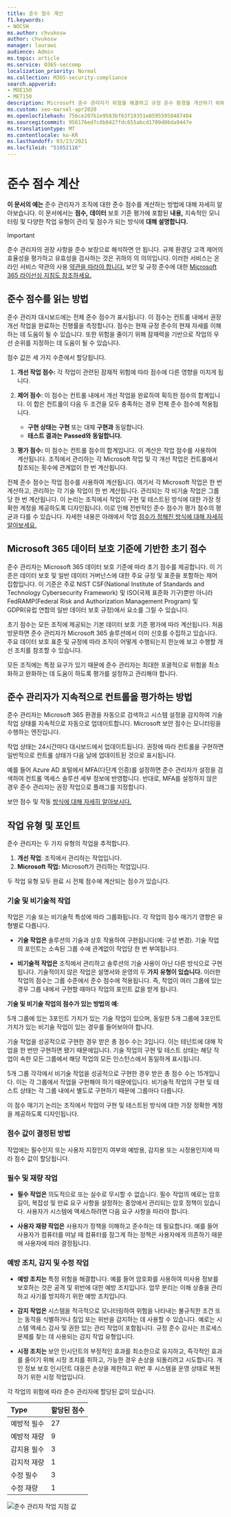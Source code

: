 ```yaml
---
title: 준수 점수 계산
f1.keywords:
- NOCSH
ms.author: chvukosw
author: chvukosw
manager: laurawi
audience: Admin
ms.topic: article
ms.service: O365-seccomp
localization_priority: Normal
ms.collection: M365-security-compliance
search.appverid:
- MOE150
- MET150
description: Microsoft 준수 관리자가 위험을 해결하고 규정 준수 환경을 개선하기 위해 취한 조치를 기반으로 개인 설정된 점수를 계산하는 방법을 이해합니다.
ms.custom: seo-marvel-apr2020
ms.openlocfilehash: 756ce207b1e9583bf63f19351e85955950487404
ms.sourcegitcommit: 956176ed7c8b8427fdc655abcd1709d86da9447e
ms.translationtype: MT
ms.contentlocale: ko-KR
ms.lasthandoff: 03/23/2021
ms.locfileid: "51052116"
---
```

# <a name="compliance-score-calculation"></a>준수 점수 계산

**이 문서의 예는** 준수 관리자가 조직에 대한 준수 점수를 계산하는 방법에 대해 자세히 알아보습니다. 이 문서에서는 **점수,** **데이터** 보호 기준 평가에 포함된 **내용,** 지속적인 모니터링 및 다양한 작업 유형이 관리 및 점수가 되는 방식에 **대해 설명합니다.**

> [!IMPORTANT]
> 준수 관리자의 권장 사항을 준수 보장으로 해석하면 안 됩니다. 규제 환경당 고객 제어의 효율성을 평가하고 유효성을 검사하는 것은 귀하의 의 의의입니다. 이러한 서비스는 온라인 서비스 약관의 사용 [약관을 따라야 합니다.](https://go.microsoft.com/fwlink/?linkid=2108910) 보안 및 규정 준수에 대한 [Microsoft 365 라이선싱 지침도 참조하세요.](/office365/servicedescriptions/microsoft-365-service-descriptions/microsoft-365-tenantlevel-services-licensing-guidance/microsoft-365-security-compliance-licensing-guidance)

## <a name="how-to-read-your-compliance-score"></a>준수 점수를 읽는 방법

준수 관리자 대시보드에는 전체 준수 점수가 표시됩니다. 이 점수는 컨트롤 내에서 권장 개선 작업을 완료하는 진행률을 측정합니다. 점수는 현재 규정 준수의 현재 자세를 이해하는 데 도움이 될 수 있습니다. 또한 위험을 줄이기 위해 잠재력을 기반으로 작업의 우선 순위를 지정하는 데 도움이 될 수 있습니다.

점수 값은 세 가지 수준에서 할당됩니다.

1. **개선 작업 점수:** 각 작업이 관련된 잠재적 위험에 따라 점수에 다른 영향을 미치게 됩니다.

2. **제어 점수**: 이 점수는 컨트롤 내에서 개선 작업을 완료하여 획득한 점수의 합계입니다. 이 합은 컨트롤이 다음 두 조건을 모두 충족하는 경우 전체 준수 점수에 적용됩니다.
    - **구현 상태는** **구현** 또는 대체 **구현과** 동일합니다.
    - **테스트 결과는** **Passed와 동일합니다.**

3. **평가 점수:** 이 점수는 컨트롤 점수의 합계입니다. 이 계산은 작업 점수를 사용하여 계산됩니다. 조직에서 관리하는 각 Microsoft 작업 및 각 개선 작업은 컨트롤에서 참조되는 횟수에 관계없이 한 번 계산됩니다.

전체 준수 점수는 작업 점수를 사용하여 계산됩니다. 여기서 각 Microsoft 작업은 한 번 계산하고, 관리하는 각 기술 작업이 한 번 계산됩니다. 관리되는 각 비기술 작업은 그룹당 한 번 계산됩니다. 이 논리는 조직에서 작업이 구현 및 테스트된 방식에 대한 가장 정확한 계정을 제공하도록 디자인됩니다. 이로 인해 전반적인 준수 점수가 평가 점수의 평균과 다를 수 있습니다. 자세한 내용은 아래에서 작업 [점수가 정해진 방식에 대해 자세히 알아보세요.](#action-types-and-points)

## <a name="initial-score-based-on-microsoft-365-data-protection-baseline"></a>Microsoft 365 데이터 보호 기준에 기반한 초기 점수
  
준수 관리자는 Microsoft 365 데이터 보호 기준에 따라 초기 점수를 제공합니다. 이 기준은 데이터 보호 및 일반 데이터 거버넌스에 대한 주요 규정 및 표준을 포함하는 제어 집합입니다. 이 기준은 주로 NIST CSF(National Institute of Standards and Technology Cybersecurity Framework) 및 ISO(국제 표준화 기구)뿐만 아니라 FedRAMP(Federal Risk and Authorization Management Program) 및 GDPR(유럽 연합의 일반 데이터 보호 규정)에서 요소를 그릴 수 있습니다.

초기 점수는 모든 조직에 제공되는 기본 데이터 보호 기준 평가에 따라 계산됩니다. 처음 방문하면 준수 관리자가 Microsoft 365 솔루션에서 이미 신호를 수집하고 있습니다. 주요 데이터 보호 표준 및 규정에 따라 조직이 어떻게 수행되는지 한눈에 보고 수행할 개선 조치를 참조할 수 있습니다.

모든 조직에는 특정 요구가 있기 때문에 준수 관리자는 최대한 포괄적으로 위험을 최소화하고 완화하는 데 도움이 하도록 평가를 설정하고 관리해야 합니다.

## <a name="how-compliance-manager-continuously-assesses-controls"></a>준수 관리자가 지속적으로 컨트롤을 평가하는 방법

준수 관리자는 Microsoft 365 환경을 자동으로 검색하고 시스템 설정을 감지하여 기술 작업 상태를 지속적으로 자동으로 업데이트합니다. Microsoft 보안 점수는 모니터링을 수행하는 엔진입니다.

작업 상태는 24시간마다 대시보드에서 업데이트됩니다. 권장에 따라 컨트롤을 구현하면 일반적으로 컨트롤 상태가 다음 날에 업데이트된 것으로 표시됩니다.

예를 들어 Azure AD 포털에서 MFA(다단계 인증)를 설정하면 준수 관리자가 설정을 검색하여 컨트롤 액세스 솔루션 세부 정보에 반영합니다. 반대로, MFA를 설정하지 않은 경우 준수 관리자는 권장 작업으로 플래그를 지정합니다.

보안 점수 및 작동 [방식에 대해 자세히 알아보시다.](../security/defender/microsoft-secure-score.md)
  
## <a name="action-types-and-points"></a>작업 유형 및 포인트

준수 관리자는 두 가지 유형의 작업을 추적합니다.

1. **개선 작업**: 조직에서 관리하는 작업입니다.
2. **Microsoft 작업:** Microsoft가 관리하는 작업입니다.

두 작업 유형 모두 완료 시 전체 점수에 계산되는 점수가 있습니다.

### <a name="technical-and-non-technical-actions"></a>기술 및 비기술적 작업

작업은 기술 또는 비기술적 특성에 따라 그룹화됩니다. 각 작업의 점수 매기기 영향은 유형별로 다릅니다.

- **기술 작업은** 솔루션의 기술과 상호 작용하여 구현됩니다(예: 구성 변경). 기술 작업의 포인트는 소속된 그룹 수에 관계없이 작업당 한 번 부여됩니다.

- **비기술적 작업은** 조직에서 관리하고 솔루션의 기술 사용이 아닌 다른 방식으로 구현됩니다. 기술적이지 않은 작업은 설명서와 운영의 두 **가지** **유형이 있습니다.** 이러한 작업의 점수는 그룹 수준에서 준수 점수에 적용됩니다. 즉, 작업이 여러 그룹에 있는 경우 그룹 내에서 구현할 때마다 작업의 포인트 값을 받게 됩니다.

**기술 및 비기술 작업의 점수가 있는 방법의 예:**

5개 그룹에 있는 3포인트 가치가 있는 기술 작업이 있으며, 동일한 5개 그룹에 3포인트 가치가 있는 비기술 작업이 있는 경우를 들어보아야 합니다.

기술 작업을 성공적으로 구현한 경우 받은 총 점수 수는 3입니다. 이는 테넌트에 대해 작업을 한 번만 구현하면 됐기 때문에입니다. 기술 작업의 구현 및 테스트 상태는 해당 작업이 속한 모든 그룹에서 해당 작업의 모든 인스턴스에서 동일하게 표시됩니다.

5개 그룹 각각에서 비기술 작업을 성공적으로 구현한 경우 받은 총 점수 수는 15개입니다. 이는 각 그룹에서 작업을 구현해야 하기 때문에입니다. 비기술적 작업의 구현 및 테스트 상태는 각 그룹 내에서 별도로 구현하기 때문에 그룹마다 다릅니다.

이 점수 매기기 논리는 조직에서 작업이 구현 및 테스트된 방식에 대한 가장 정확한 계정을 제공하도록 디자인됩니다.

### <a name="how-score-values-are-determined"></a>점수 값이 결정된 방법
 
작업에는 필수인지 또는 사용자 지정인지 여부와 예방용, 감지용 또는 시정용인지에 따라 점수 값이 할당됩니다.

### <a name="mandatory-and-discretionary-actions"></a>필수 및 재량 작업

 - **필수 작업은** 의도적으로 또는 실수로 무시할 수 없습니다. 필수 작업의 예로는 암호 길이, 복잡성 및 만료 요구 사항을 설정하는 중앙에서 관리되는 암호 정책이 있습니다. 사용자가 시스템에 액세스하려면 다음 요구 사항을 따라야 합니다.
  
 - **사용자 재량 작업은** 사용자가 정책을 이해하고 준수하는 데 필요합니다. 예를 들어 사용자가 컴퓨터를 떠날 때 컴퓨터를 잠그게 하는 정책은 사용자에게 의존하기 때문에 사용자에 따라 결정됩니다.
  
### <a name="preventative-detective-and-corrective-actions"></a>예방 조치, 감지 및 수정 작업
  
 - **예방 조치는** 특정 위험을 해결합니다. 예를 들어 암호화를 사용하여 미사용 정보를 보호하는 것은 공격 및 위반에 대한 예방 조치입니다. 업무 분리는 이해 상충을 관리하고 사기를 방지하기 위한 예방 조치입니다.
  
 - **감지 작업은** 시스템을 적극적으로 모니터링하여 위험을 나타내는 불규칙한 조건 또는 동작을 식별하거나 침입 또는 위반을 감지하는 데 사용할 수 있습니다. 예로는 시스템 액세스 감사 및 권한 있는 관리 작업이 포함됩니다. 규정 준수 감사는 프로세스 문제를 찾는 데 사용되는 감지 작업 유형입니다.
  
- **시정 조치는** 보안 인시던트의 부정적인 효과를 최소한으로 유지하고, 즉각적인 효과를 줄이기 위해 시정 조치를 취하고, 가능한 경우 손상을 되돌리려고 시도합니다. 개인 정보 보호 인시던트 대응은 손상을 제한하고 위반 후 시스템을 운영 상태로 복원하기 위한 시정 작업입니다.
  
각 작업의 위험에 따라 준수 관리자에 할당된 값이 있습니다.

|**Type**|**할당된 점수**|
|:-----|:-----|
| 예방적 필수 | 27 |
| 예방적 재량 | 9  |
| 감지용 필수 | 3  |
| 감지적 재량 | 1 |
| 수정 필수 | 3  |
| 수정 재량 | 1 |
  
![준수 관리자 작업 지점 값](../media/compliance-score-action-scoring.png "준수 관리자 작업 지점 값")